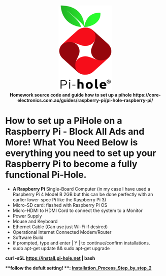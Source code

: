 <!-- markdownlint-configure-file { "MD004": { "style": "consistent" } } -->
<!-- markdownlint-disable MD033 -->
#

<p align="center">
  <img src="https://raw.githubusercontent.com/pi-hole/graphics/refs/heads/master/Vortex/vortex_with_text.svg" alt="Pi-hole website" width="168" height="270">
  <br>
  <strong>Homework source code and guide how to set up a pihole  https://core-electronics.com.au/guides/raspberry-pi/pi-hole-raspberry-pi/</strong>
</p>

<!-- markdownlint-enable MD033 -->

# How to set up a PiHole on a Raspberry Pi - Block All Ads and More! What You Need Below is everything you need to set up your Raspberry Pi to become a fully functional Pi-Hole.

- **A Raspberry Pi** Single-Board Computer (in my case I have used a Raspberry Pi 4 Model B 2GB but this can be done perfectly with an earlier lower-spec Pi like the Raspberry Pi 3)
- Micro-SD card: flashed with Raspberry Pi OS
- Micro-HDMI to HDMI Cord to connect the system to a Monitor
- Power Supply
- Mouse and Keyboard
- Ethernet Cable (Can use just Wi-Fi if desired)
- Operational Internet Connected Modem/Router
- Software Build
- If prompted, type and enter | Y | to continue/confirm installations.
- sudo apt-get update && sudo apt-get upgrade

 <strong>curl -sSL https://install.pi-hole.net | bash
 
**follow the defult setting! **: [Installation_Process_Step_by_step_2](https://docs.pi-hole.net/main/prerequisites/)
